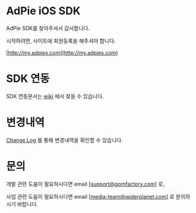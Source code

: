 # AdPie iOS SDK
AdPie SDK를 찾아주셔서 감사합니다.

시작하려면, 사이트에 회원등록을 해주셔야 합니다.

[http://my.adpies.com](http://my.adpies.com)

# SDK 연동
SDK 연동문서는 [wiki](https://github.com/gomfactory/AdPie-iOS-SDK/wiki) 에서 찾을 수 있습니다.

# 변경내역
[Change Log](https://github.com/gomfactory/AdPie-iOS-SDK/blob/master/CHANGELOG.md) 를 통해 변경내역을 확인할 수 있습니다.

# 문의
개발 관련 도움이 필요하시다면 email [support@gomfactory.com] 로, 

사업 관련 도움이 필요하시다면 email [media-team@widerplanet.com] 로 문의하시기 바랍니다.
